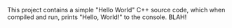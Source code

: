 This project contains a simple "Hello World" C++ source code, which when compiled and run, prints "Hello, World!" to the console.
BLAH!
